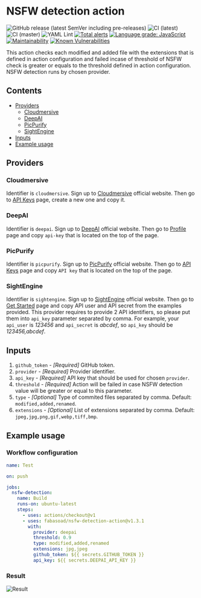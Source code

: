 # NSFW detection action
![GitHub release (latest SemVer including pre-releases)](https://img.shields.io/github/v/release/fabasoad/nsfw-detection-action?include_prereleases) ![CI (latest)](https://github.com/fabasoad/nsfw-detection-action/workflows/CI%20(latest)/badge.svg) ![CI (master)](https://github.com/fabasoad/nsfw-detection-action/workflows/CI%20(master)/badge.svg) ![YAML Lint](https://github.com/fabasoad/nsfw-detection-action/workflows/YAML%20Lint/badge.svg) [![Total alerts](https://img.shields.io/lgtm/alerts/g/fabasoad/nsfw-detection-action.svg?logo=lgtm&logoWidth=18)](https://lgtm.com/projects/g/fabasoad/nsfw-detection-action/alerts/) [![Language grade: JavaScript](https://img.shields.io/lgtm/grade/javascript/g/fabasoad/nsfw-detection-action.svg?logo=lgtm&logoWidth=18)](https://lgtm.com/projects/g/fabasoad/nsfw-detection-action/context:javascript) [![Maintainability](https://api.codeclimate.com/v1/badges/4b83792aebf367a33f6c/maintainability)](https://codeclimate.com/github/fabasoad/nsfw-detection-action/maintainability) [![Known Vulnerabilities](https://snyk.io/test/github/fabasoad/nsfw-detection-action/badge.svg?targetFile=package.json)](https://snyk.io/test/github/fabasoad/nsfw-detection-action?targetFile=package.json)

This action checks each modified and added file with the extensions that is defined in action configuration and failed incase of threshold of NSFW check is greater or equals to the threshold defined in action configuration. NSFW detection runs by chosen provider.

## Contents
- [Providers](#providers)
  - [Cloudmersive](#cloudmersive)
  - [DeepAI](#deepai)
  - [PicPurify](#picpurify)
  - [SightEngine](#sightengine)
- [Inputs](#inputs)
- [Example usage](#example-usage)

## Providers

### Cloudmersive
Identifier is `cloudmersive`. Sign up to [Cloudmersive](https://cloudmersive.com/) official website. Then go to [API Keys](https://account.cloudmersive.com/keys) page, create a new one and copy it.

### DeepAI
Identifier is `deepai`. Sign up to [DeepAI](https://deepai.org/) official website. Then go to [Profile](https://deepai.org/dashboard/profile) page and copy `api-key` that is located on the top of the page.

### PicPurify
Identifier is `picpurify`. Sign up to [PicPurify](https://www.picpurify.com/) official website. Then go to [API Keys](https://www.picpurify.com/apikey.html) page and copy `API key` that is located on the top of the page.

### SightEngine
Identifier is `sightengine`. Sign up to [SightEngine](https://sightengine.com/) official website. Then go to [Get Started](https://dashboard.sightengine.com/getstarted) page and copy API user and API secret from the examples provided. This provider requires to provide 2 API identifiers, so please put them into `api_key` parameter separated by comma. For example, your `api_user` is _123456_ and `api_secret` is _abcdef_, so `api_key` should be _123456,abcdef_.

## Inputs
1. `github_token` - _[Required]_ GitHub token. 
2. `provider` - _[Required]_ Provider identifier.
3. `api_key` - _[Required]_ API key that should be used for chosen `provider`.
4. `threshold` - _[Required]_ Action will be failed in case NSFW detection value will be greater or equal to this parameter.
5. `type` - _[Optional]_ Type of commited files separated by comma. Default: `modified,added,renamed`.
6. `extensions` - _[Optional]_ List of extensions separated by comma. Default: `jpeg,jpg,png,gif,webp,tiff,bmp`.

## Example usage

### Workflow configuration

```yaml
name: Test

on: push

jobs:
  nsfw-detection:
    name: Build
    runs-on: ubuntu-latest
    steps:
      - uses: actions/checkout@v1
      - uses: fabasoad/nsfw-detection-action@v1.3.1
        with:
          provider: deepai
          threshold: 0.9
          type: modified,added,renamed
          extensions: jpg,jpeg
          github_token: ${{ secrets.GITHUB_TOKEN }}
          api_key: ${{ secrets.DEEPAI_API_KEY }}
```

### Result
![Result](https://raw.githubusercontent.com/fabasoad/nsfw-detection-action/master/screenshot.png)
